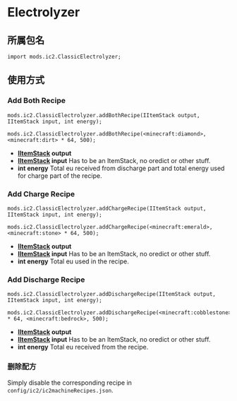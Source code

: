 # Electrolyzer

## 所属包名

```zenscript
import mods.ic2.ClassicElectrolyzer;
```

## 使用方式

### Add Both Recipe

```zenscripts
mods.ic2.ClassicElectrolyzer.addBothRecipe(IItemStack output, IItemStack input, int energy);

mods.ic2.ClassicElectrolyzer.addBothRecipe(<minecraft:diamond>, <minecraft:dirt> * 64, 500);
```

- **[IItemStack](/Vanilla/Items/IItemStack/) output**
- **[IItemStack](/Vanilla/Items/IItemStack/) input** Has to be an ItemStack, no oredict or other stuff.
- **int energy** Total eu received from discharge part and total energy used for charge part of the recipe.

### Add Charge Recipe

```zenscripts
mods.ic2.ClassicElectrolyzer.addChargeRecipe(IItemStack output, IItemStack input, int energy);

mods.ic2.ClassicElectrolyzer.addChargeRecipe(<minecraft:emerald>, <minecraft:stone> * 64, 500);
```

- **[IItemStack](/Vanilla/Items/IItemStack/) output**
- **[IItemStack](/Vanilla/Items/IItemStack/) input** Has to be an ItemStack, no oredict or other stuff.
- **int energy** Total eu used in the recipe.

### Add Discharge Recipe

```zenscripts
mods.ic2.ClassicElectrolyzer.addDischargeRecipe(IItemStack output, IItemStack input, int energy);

mods.ic2.ClassicElectrolyzer.addDischargeRecipe(<minecraft:cobblestone> * 64, <minecraft:bedrock>, 500);
```

- **[IItemStack](/Vanilla/Items/IItemStack/) output**
- **[IItemStack](/Vanilla/Items/IItemStack/) input** Has to be an ItemStack, no oredict or other stuff.
- **int energy** Total eu received from the recipe.

### 删除配方

Simply disable the corresponding recipe in `config/ic2/ic2machineRecipes.json`.

